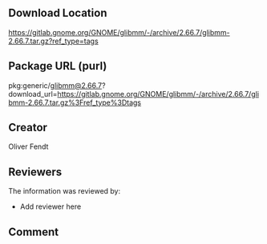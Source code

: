 ## Download Location

https://gitlab.gnome.org/GNOME/glibmm/-/archive/2.66.7/glibmm-2.66.7.tar.gz?ref_type=tags

## Package URL (purl)

pkg:generic/glibmm@2.66.7?download_url=https://gitlab.gnome.org/GNOME/glibmm/-/archive/2.66.7/glibmm-2.66.7.tar.gz%3Fref_type%3Dtags

## Creator

Oliver Fendt

## Reviewers

The information was reviewed by:

* Add reviewer here

## Comment

